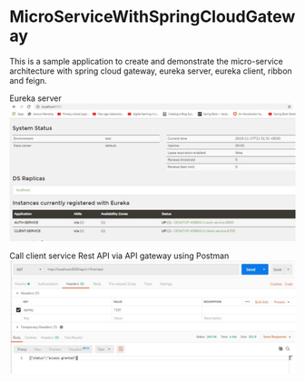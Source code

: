 # MicroServiceWithSpringCloudGateway
This is a sample application to create and demonstrate the micro-service architecture with spring cloud gateway, eureka server, 
eureka client, ribbon and feign.

Eureka server 
![Alt text](eureka-server.JPG "Eureka Server")

Call client service Rest API via API gateway using Postman
![Alt text](client-service-call-via-apigateway.JPG )
